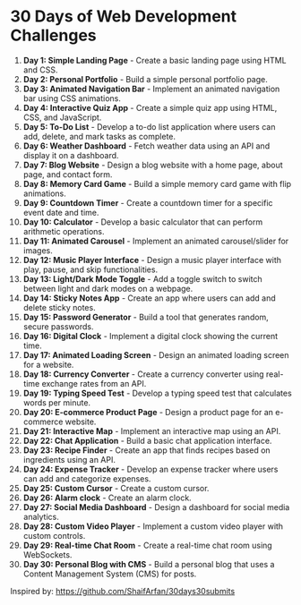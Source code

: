 # 30 Days of Web Development Challenges

1. **Day 1: Simple Landing Page** - Create a basic landing page using HTML and CSS.
2. **Day 2: Personal Portfolio** - Build a simple personal portfolio page.
3. **Day 3: Animated Navigation Bar** - Implement an animated navigation bar using CSS animations.
4. **Day 4: Interactive Quiz App** - Create a simple quiz app using HTML, CSS, and JavaScript.
5. **Day 5: To-Do List** - Develop a to-do list application where users can add, delete, and mark tasks as complete.
6. **Day 6: Weather Dashboard** - Fetch weather data using an API and display it on a dashboard.
7. **Day 7: Blog Website** - Design a blog website with a home page, about page, and contact form.
8. **Day 8: Memory Card Game** - Build a simple memory card game with flip animations.
9. **Day 9: Countdown Timer** - Create a countdown timer for a specific event date and time.
10. **Day 10: Calculator** - Develop a basic calculator that can perform arithmetic operations.
11. **Day 11: Animated Carousel** - Implement an animated carousel/slider for images.
12. **Day 12: Music Player Interface** - Design a music player interface with play, pause, and skip functionalities.
13. **Day 13: Light/Dark Mode Toggle** - Add a toggle switch to switch between light and dark modes on a webpage.
14. **Day 14: Sticky Notes App** - Create an app where users can add and delete sticky notes.
15. **Day 15: Password Generator** - Build a tool that generates random, secure passwords.
16. **Day 16: Digital Clock** - Implement a digital clock showing the current time.
17. **Day 17: Animated Loading Screen** - Design an animated loading screen for a website.
18. **Day 18: Currency Converter** - Create a currency converter using real-time exchange rates from an API.
19. **Day 19: Typing Speed Test** - Develop a typing speed test that calculates words per minute.
20. **Day 20: E-commerce Product Page** - Design a product page for an e-commerce website.
21. **Day 21: Interactive Map** - Implement an interactive map using an API.
22. **Day 22: Chat Application** - Build a basic chat application interface.
23. **Day 23: Recipe Finder** - Create an app that finds recipes based on ingredients using an API.
24. **Day 24: Expense Tracker** - Develop an expense tracker where users can add and categorize expenses.
25. **Day 25: Custom Cursor** - Create a custom cursor.
26. **Day 26: Alarm clock** - Create an alarm clock. 
27. **Day 27: Social Media Dashboard** - Design a dashboard for social media analytics.
28. **Day 28: Custom Video Player** - Implement a custom video player with custom controls.
29. **Day 29: Real-time Chat Room** - Create a real-time chat room using WebSockets.
30. **Day 30: Personal Blog with CMS** - Build a personal blog that uses a Content Management System (CMS) for posts.

Inspired by:
https://github.com/ShaifArfan/30days30submits